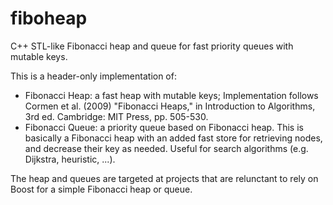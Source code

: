 fiboheap
========

C++ STL-like Fibonacci heap and queue for fast priority queues with mutable keys.

This is a header-only implementation of:
* Fibonacci Heap: a fast heap with mutable keys;
  Implementation follows Cormen et al. (2009) "Fibonacci Heaps," in Introduction to Algorithms, 3rd ed. Cambridge: MIT Press, pp. 505-530.
* Fibonacci Queue: a priority queue based on Fibonacci heap. This is basically a Fibonacci heap with an added fast store for retrieving nodes, and decrease their key as needed. Useful for search algorithms (e.g. Dijkstra, heuristic, ...).

The heap and queues are targeted at projects that are relunctant to rely on Boost for a simple Fibonacci heap or queue.
